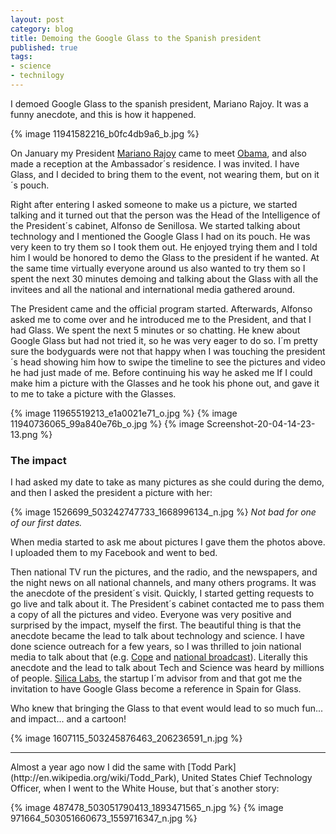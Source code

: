 ```yaml
---
layout: post
category: blog 
title: Demoing the Google Glass to the Spanish president
published: true 
tags:
- science
- technilogy
---
```


I demoed Google Glass to the spanish president, Mariano Rajoy. It was a funny anecdote, and this is how it happened.

{%  image 11941582216_b0fc4db9a6_b.jpg  %}

<!--more-->


On January my President [Mariano Rajoy](http://en.wikipedia.org/wiki/Mariano_Rajoy) came to meet [Obama](http://www.whitehouse.gov/the-press-office/2014/01/13/remarks-president-obama-and-president-rajoy-spain-after-bilateral-meetin), and also made a reception at the Ambassador´s residence. I was invited. I have Glass, and I decided to bring them to the event, not wearing them, but on it´s pouch. 

Right after entering I asked someone to make us a picture, we started talking and it turned out that the person was the Head of the Intelligence of the President´s cabinet, Alfonso de Senillosa. We started talking about technology and I mentioned the Google Glass I had on its pouch. He was very keen to try them so I took them out. He enjoyed trying them and I told him I would be honored to demo the Glass to the president if he wanted. At the same time virtually everyone around us also wanted to try them so I spent the next 30 minutes demoing and talking about the Glass with all the invitees and all the national and international media gathered around.

The President came and the official program started. Afterwards, Alfonso asked me to come over and he introduced me to the President, and that I had Glass. We spent the next 5 minutes or so chatting. He knew about Google Glass but had not tried it, so he was very eager to do so. I´m pretty sure the bodyguards were not that happy when I was touching the president´s head showing him how to swipe the timeline to see the pictures and video he had just made of me. Before continuing his way he asked me If I could make him a picture with the Glasses and he took his phone out, and gave it to me to take a picture with the Glasses.

{% image 11965519213_e1a0021e71_o.jpg %}
{% image 11940736065_99a840e76b_o.jpg %}
{% image Screenshot-20-04-14-23-13.png %}

### The impact

I had asked my date to take as many pictures as she could during the demo, and then I asked the president a picture with her:

{% image 1526699_503242747733_1668996134_n.jpg %}
*Not bad for one of our first dates.*

When media started to ask me about pictures I gave them the photos above. I uploaded them to my Facebook and went to bed.

Then national TV run the pictures, and the radio, and the newspapers, and the night news on all national channels, and many others programs. It was the anecdote of the president´s visit. Quickly, I started getting requests to go live and talk about it. The President´s cabinet contacted me to pass them a copy of all the pictures and video. Everyone was very positive and surprised by the impact, myself the first. The beautiful thing is that the anecdote became the lead to talk about technology and science. I have done science outreach for a few years, so I was thrilled to join national media to talk about that (e.g. [Cope](http://www.cope.es/detalle/El-hombre-que-le-puso-las-Google-Glass-a-Rajoy.html) and [national broadcast](http://www.rtve.es/alacarta/audios/24-horas/24-horas-tertulia-cientifica-16-01-14/2320908/)). Literally this anecdote and the lead to talk about Tech and Science was heard by millions of people. [Silica Labs](http://www.silicalabs.com), the startup I´m advisor from and that got me the invitation to have Google Glass become a reference in Spain for Glass.

Who knew that bringing the Glass to that event would lead to so much fun... and impact... and a cartoon!

{% image 1607115_503245876463_206236591_n.jpg %}


<hr>
Almost a year ago now I did the same with [Todd Park](http://en.wikipedia.org/wiki/Todd_Park), United States Chief Technology Officer, when I went to the White House, but that´s another story:

{% image 487478_503051790413_1893471565_n.jpg %}
{% image 971664_503051660673_1559716347_n.jpg %}



